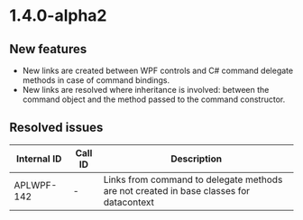 # 1.4.0-alpha2

## New features

- New links are created between WPF controls and C\# command delegate methods in case of command bindings.
- New links are resolved where inheritance is involved: between the command object and the method passed to the command constructor.

## Resolved issues

| Internal ID | Call ID | Description |
| ----------- | ------- | ----------- |
| APLWPF-142 | - | Links from command to delegate methods are not created in base classes for datacontext |

